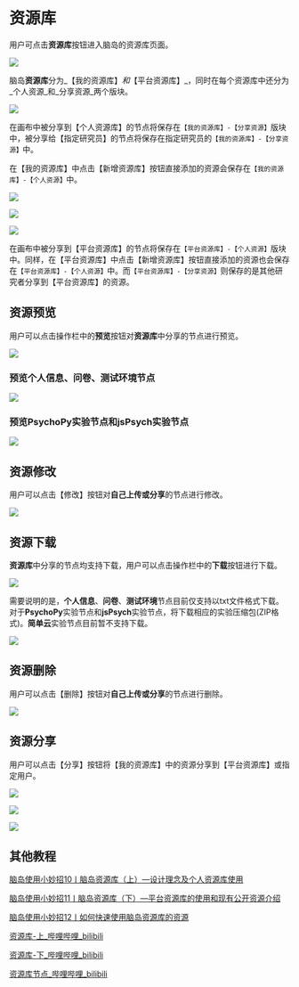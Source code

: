 # 资源库 <!-- {docsify-ignore-all} -->

用户可点击**资源库**按钮进入脑岛的资源库页面。

![](https://cdn.nlark.com/yuque/0/2022/png/26719757/1647583377044-53166714-7495-41e1-841d-7e643dd1ddf9.png)

脑岛**资源库**分为_【我的资源库】_和_【平台资源库】_，同时在每个资源库中还分为_个人资源_和_分享资源_两个版块。

![](https://cdn.nlark.com/yuque/0/2022/png/26719757/1647583377135-584ba007-57f5-4ec1-9e72-26f4ec4da16b.png)

在画布中被分享到【个人资源库】的节点将保存在`【我的资源库】-【分享资源】`版块中，被分享给【指定研究员】的节点将保存在指定研究员的`【我的资源库】-【分享资源】`中。

在【我的资源库】中点击【新增资源库】按钮直接添加的资源会保存在`【我的资源库】-【个人资源】`中。

![](https://cdn.nlark.com/yuque/0/2022/png/26719757/1647583377341-3b0d69c9-9343-457b-ae17-6dba0f43079d.png)

![](https://cdn.nlark.com/yuque/0/2022/png/26719757/1647583362060-8b85c2e1-bb4d-4ab0-9d2f-260279085466.png)

![](https://cdn.nlark.com/yuque/0/2022/png/26719757/1647583377439-0f0d336c-6bbc-40f2-8cc9-0f6321b0025f.png)

在画布中被分享到【平台资源库】的节点将保存在`【平台资源库】-【个人资源】`版块中。同样，在【平台资源库】中点击【新增资源库】按钮直接添加的资源也会保存在`【平台资源库】-【个人资源】`中。而`【平台资源库】-【分享资源】`则保存的是其他研究者分享到【平台资源库】的资源。

## 资源预览

用户可以点击操作栏中的**预览**按钮对**资源库**中分享的节点进行预览。

![](https://cdn.nlark.com/yuque/0/2022/png/26719757/1647583377526-5e11e161-b8b2-404d-a4fc-f11a657cd0ca.png)

### 预览**个人信息**、**问卷**、**测试环境**节点
![](https://cdn.nlark.com/yuque/0/2022/png/26719757/1647583377603-9dcef208-4b54-40b1-baed-93b77b14504f.png)

### 预览**PsychoPy实验节点**和**jsPsych实验节点**
![](https://cdn.nlark.com/yuque/0/2022/gif/26719757/1647583377680-bce14425-05b1-42bd-9c5b-09939981ce02.gif)

## 资源修改


用户可以点击【修改】按钮对**自己上传或分享**的节点进行修改。

![](https://cdn.nlark.com/yuque/0/2022/png/26719757/1647583377831-4619f46d-197e-40d0-9cef-a7bf7dba8672.png)

## 资源下载


**资源库**中分享的节点均支持下载，用户可以点击操作栏中的**下载**按钮进行下载。

![](https://cdn.nlark.com/yuque/0/2022/png/26719757/1647583377907-c091ccea-5c40-46c8-8ab5-795da32bcfe9.png)

需要说明的是，**个人信息**、**问卷**、**测试环境**节点目前仅支持以txt文件格式下载。对于**PsychoPy**实验节点和**jsPsych**实验节点，将下载相应的实验压缩包(ZIP格式)。**简单云**实验节点目前暂不支持下载。

![](https://cdn.nlark.com/yuque/0/2022/gif/26719757/1647583377986-ed6c9fb6-f9b7-41fb-b302-e0de56270aef.gif)

## 资源删除


用户可以点击【删除】按钮对**自己上传或分享**的节点进行删除。

![](https://cdn.nlark.com/yuque/0/2022/png/26719757/1647583378162-05f15a71-90d9-42a1-89c4-ba0b399f745f.png)

## 资源分享


用户可以点击【分享】按钮将【我的资源库】中的资源分享到【平台资源库】或指定用户。

![](https://cdn.nlark.com/yuque/0/2022/png/26719757/1647583378245-889d7a39-3d12-4049-8fab-c7b9fe2d396d.png)

![](https://cdn.nlark.com/yuque/0/2022/png/26719757/1647583362060-8b85c2e1-bb4d-4ab0-9d2f-260279085466.png)

![](https://cdn.nlark.com/yuque/0/2022/png/26719757/1647583378337-9c7dbc1e-c452-409d-ab53-9e24fe662339.png)



## 其他教程
[脑岛使用小妙招10丨脑岛资源库（上）—设计理念及个人资源库使用](https://mp.weixin.qq.com/s/c4tZQcEcTfOmCYbsWpapLg)

[脑岛使用小妙招11丨脑岛资源库（下）—平台资源库的使用和现有公开资源介绍](https://mp.weixin.qq.com/s/ngTk8lEU-toWX4kG3m1G_w)

[脑岛使用小妙招12丨如何快速使用脑岛资源库的资源](https://mp.weixin.qq.com/s/gnHvffTGZbbh-OUKM0e52g)

[资源库-上_哔哩哔哩_bilibili](https://www.bilibili.com/video/BV1g14y147ZT?p=11)

[资源库-下_哔哩哔哩_bilibili](https://www.bilibili.com/video/BV1g14y147ZT?p=12)

[资源库节点_哔哩哔哩_bilibili](https://www.bilibili.com/video/BV1g14y147ZT?p=13)

